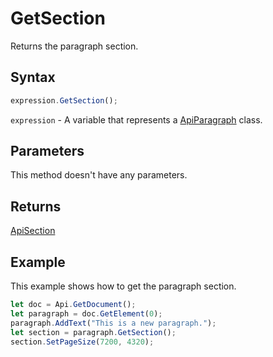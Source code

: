 # GetSection

Returns the paragraph section.

## Syntax

```javascript
expression.GetSection();
```

`expression` - A variable that represents a [ApiParagraph](../ApiParagraph.md) class.

## Parameters

This method doesn't have any parameters.

## Returns

[ApiSection](../../ApiSection/ApiSection.md)

## Example

This example shows how to get the paragraph section.

```javascript
let doc = Api.GetDocument();
let paragraph = doc.GetElement(0);
paragraph.AddText("This is a new paragraph.");
let section = paragraph.GetSection();
section.SetPageSize(7200, 4320);
```
